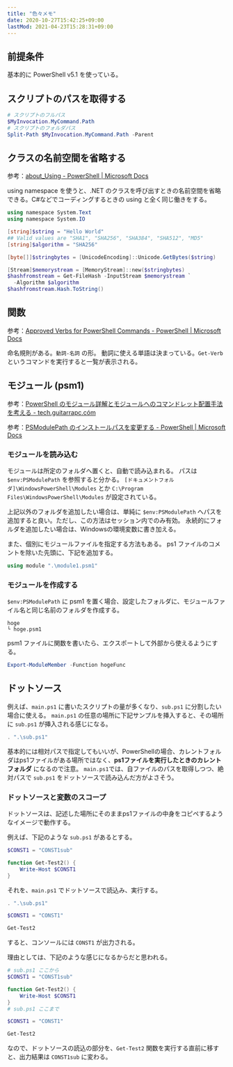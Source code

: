 ```yaml
---
title: "色々メモ"
date: 2020-10-27T15:42:25+09:00
lastMod: 2021-04-23T15:28:31+09:00
---
```


## 前提条件
基本的に PowerShell v5.1 を使っている。

## スクリプトのパスを取得する

```powershell
# スクリプトのフルパス
$MyInvocation.MyCommand.Path
# スクリプトのフォルダパス
Split-Path $MyInvocation.MyCommand.Path -Parent
```

## クラスの名前空間を省略する
参考：[about_Using - PowerShell | Microsoft Docs](https://docs.microsoft.com/ja-jp/powershell/module/microsoft.powershell.core/about/about_using?view=powershell-5.1)

using namespace を使うと、.NET のクラスを呼び出すときの名前空間を省略できる。C#などでコーディングするときの using と全く同じ働きをする。

```powershell
using namespace System.Text
using namespace System.IO

[string]$string = "Hello World"
## Valid values are "SHA1", "SHA256", "SHA384", "SHA512", "MD5"
[string]$algorithm = "SHA256"

[byte[]]$stringbytes = [UnicodeEncoding]::Unicode.GetBytes($string)

[Stream]$memorystream = [MemoryStream]::new($stringbytes)
$hashfromstream = Get-FileHash -InputStream $memorystream `
  -Algorithm $algorithm
$hashfromstream.Hash.ToString()
```

## 関数

参考：[Approved Verbs for PowerShell Commands - PowerShell | Microsoft Docs](https://docs.microsoft.com/en-us/powershell/scripting/developer/cmdlet/approved-verbs-for-windows-powershell-commands?view=powershell-5.1)

命名規則がある。`動詞-名詞` の形。
動詞に使える単語は決まっている。`Get-Verb` というコマンドを実行すると一覧が表示される。


## モジュール (psm1)

参考：[PowerShell のモジュール詳解とモジュールへのコマンドレット配置手法を考える - tech.guitarrapc.cóm](https://tech.guitarrapc.com/entry/2013/12/03/014013)

参考：[PSModulePath のインストールパスを変更する - PowerShell | Microsoft Docs](https://docs.microsoft.com/ja-jp/powershell/scripting/developer/module/modifying-the-psmodulepath-installation-path?view=powershell-5.1)

### モジュールを読み込む

モジュールは所定のフォルダへ置くと、自動で読み込まれる。
パスは `$env:PSModulePath` を参照すると分かる。
`[ドキュメントフォルダ]\WindowsPowerShell\Modules` とか `C:\Program Files\WindowsPowerShell\Modules` が設定されている。

上記以外のフォルダを追加したい場合は、単純に `$env:PSModulePath` へパスを追加すると良い。ただし、この方法はセッション内でのみ有効。
永続的にフォルダを追加したい場合は、Windowsの環境変数に書き加える。

また、個別にモジュールファイルを指定する方法もある。
ps1 ファイルのコメントを除いた先頭に、下記を追加する。

```powershell
using module ".\module1.psm1"
```

### モジュールを作成する
`$env:PSModulePath` に psm1 を置く場合、設定したフォルダに、モジュールファイル名と同じ名前のフォルダを作成する。

    hoge
    └ hoge.psm1

psm1 ファイルに関数を書いたら、エクスポートして外部から使えるようにする。

```powershell
Export-ModuleMember -Function hogeFunc
```

## ドットソース
例えば、`main.ps1` に書いたスクリプトの量が多くなり、`sub.ps1` に分割したい場合に使える。
`main.ps1` の任意の場所に下記サンプルを挿入すると、その場所に `sub.ps1` が挿入される感じになる。

```powershell
. ".\sub.ps1"
```

基本的には相対パスで指定してもいいが、PowerShellの場合、カレントフォルダはps1ファイルがある場所ではなく、__ps1ファイルを実行したときのカレントフォルダ__ になるので注意。
`main.ps1`では、自ファイルのパスを取得しつつ、絶対パスで `sub.ps1` をドットソースで読み込んだ方がよさそう。

### ドットソースと変数のスコープ
ドットソースは、記述した場所にそのままps1ファイルの中身をコピペするようなイメージで動作する。

例えば、下記のような `sub.ps1` があるとする。

```powershell
$CONST1 = "CONST1sub"

function Get-Test2() {
    Write-Host $CONST1
}
```

それを、`main.ps1` でドットソースで読込み、実行する。

```powershell
. ".\sub.ps1"

$CONST1 = "CONST1"

Get-Test2
```

すると、コンソールには `CONST1` が出力される。

理由としては、下記のような感じになるからだと思われる。

```powershell
# sub.ps1 ここから
$CONST1 = "CONST1sub"

function Get-Test2() {
    Write-Host $CONST1
}
# sub.ps1 ここまで

$CONST1 = "CONST1"

Get-Test2
```

なので、ドットソースの読込の部分を、`Get-Test2` 関数を実行する直前に移すと、出力結果は `CONST1sub` に変わる。
